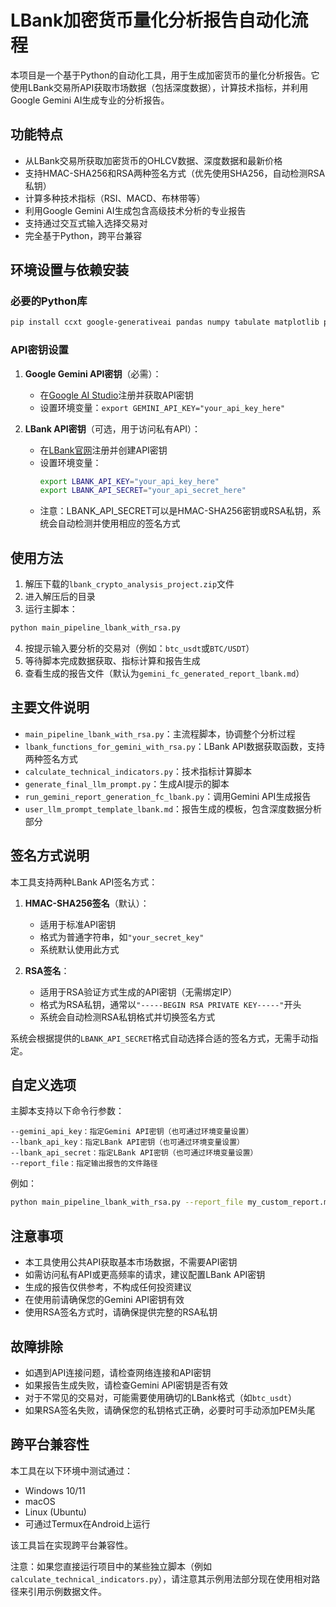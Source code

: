 # LBank加密货币量化分析报告自动化流程

本项目是一个基于Python的自动化工具，用于生成加密货币的量化分析报告。它使用LBank交易所API获取市场数据（包括深度数据），计算技术指标，并利用Google Gemini AI生成专业的分析报告。

## 功能特点

- 从LBank交易所获取加密货币的OHLCV数据、深度数据和最新价格
- 支持HMAC-SHA256和RSA两种签名方式（优先使用SHA256，自动检测RSA私钥）
- 计算多种技术指标（RSI、MACD、布林带等）
- 利用Google Gemini AI生成包含高级技术分析的专业报告
- 支持通过交互式输入选择交易对
- 完全基于Python，跨平台兼容

## 环境设置与依赖安装

### 必要的Python库

```bash
pip install ccxt google-generativeai pandas numpy tabulate matplotlib pycryptodome panda_ta
```

### API密钥设置

1. **Google Gemini API密钥**（必需）：
   - 在[Google AI Studio](https://ai.google.dev/)注册并获取API密钥
   - 设置环境变量：`export GEMINI_API_KEY="your_api_key_here"`

2. **LBank API密钥**（可选，用于访问私有API）：
   - 在[LBank官网](https://www.lbank.com/)注册并创建API密钥
   - 设置环境变量：
     ```bash
     export LBANK_API_KEY="your_api_key_here"
     export LBANK_API_SECRET="your_api_secret_here"
     ```
   - 注意：LBANK_API_SECRET可以是HMAC-SHA256密钥或RSA私钥，系统会自动检测并使用相应的签名方式

## 使用方法

1. 解压下载的`lbank_crypto_analysis_project.zip`文件
2. 进入解压后的目录
3. 运行主脚本：

```bash
python main_pipeline_lbank_with_rsa.py
```

4. 按提示输入要分析的交易对（例如：`btc_usdt`或`BTC/USDT`）
5. 等待脚本完成数据获取、指标计算和报告生成
6. 查看生成的报告文件（默认为`gemini_fc_generated_report_lbank.md`）

## 主要文件说明

- `main_pipeline_lbank_with_rsa.py`：主流程脚本，协调整个分析过程
- `lbank_functions_for_gemini_with_rsa.py`：LBank API数据获取函数，支持两种签名方式
- `calculate_technical_indicators.py`：技术指标计算脚本
- `generate_final_llm_prompt.py`：生成AI提示的脚本
- `run_gemini_report_generation_fc_lbank.py`：调用Gemini API生成报告
- `user_llm_prompt_template_lbank.md`：报告生成的模板，包含深度数据分析部分

## 签名方式说明

本工具支持两种LBank API签名方式：

1. **HMAC-SHA256签名**（默认）：
   - 适用于标准API密钥
   - 格式为普通字符串，如`"your_secret_key"`
   - 系统默认使用此方式

2. **RSA签名**：
   - 适用于RSA验证方式生成的API密钥（无需绑定IP）
   - 格式为RSA私钥，通常以`"-----BEGIN RSA PRIVATE KEY-----"`开头
   - 系统会自动检测RSA私钥格式并切换签名方式

系统会根据提供的`LBANK_API_SECRET`格式自动选择合适的签名方式，无需手动指定。

## 自定义选项

主脚本支持以下命令行参数：

```
--gemini_api_key：指定Gemini API密钥（也可通过环境变量设置）
--lbank_api_key：指定LBank API密钥（也可通过环境变量设置）
--lbank_api_secret：指定LBank API密钥（也可通过环境变量设置）
--report_file：指定输出报告的文件路径
```

例如：

```bash
python main_pipeline_lbank_with_rsa.py --report_file my_custom_report.md
```

## 注意事项

- 本工具使用公共API获取基本市场数据，不需要API密钥
- 如需访问私有API或更高频率的请求，建议配置LBank API密钥
- 生成的报告仅供参考，不构成任何投资建议
- 在使用前请确保您的Gemini API密钥有效
- 使用RSA签名方式时，请确保提供完整的RSA私钥

## 故障排除

- 如遇到API连接问题，请检查网络连接和API密钥
- 如果报告生成失败，请检查Gemini API密钥是否有效
- 对于不常见的交易对，可能需要使用确切的LBank格式（如`btc_usdt`）
- 如果RSA签名失败，请确保您的私钥格式正确，必要时可手动添加PEM头尾

## 跨平台兼容性

本工具在以下环境中测试通过：
- Windows 10/11
- macOS
- Linux (Ubuntu)
- 可通过Termux在Android上运行

该工具旨在实现跨平台兼容性。

注意：如果您直接运行项目中的某些独立脚本（例如 `calculate_technical_indicators.py`），请注意其示例用法部分现在使用相对路径来引用示例数据文件。

